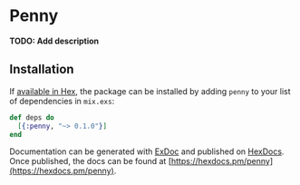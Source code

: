 # Penny

**TODO: Add description**

## Installation

If [available in Hex](https://hex.pm/docs/publish), the package can be installed
by adding `penny` to your list of dependencies in `mix.exs`:

```elixir
def deps do
  [{:penny, "~> 0.1.0"}]
end
```

Documentation can be generated with [ExDoc](https://github.com/elixir-lang/ex_doc)
and published on [HexDocs](https://hexdocs.pm). Once published, the docs can
be found at [https://hexdocs.pm/penny](https://hexdocs.pm/penny).

